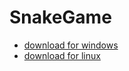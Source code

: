 # SnakeGame
- <a href="zig_snake/zig-out/bin/zig_snake.exe" download="zig_snake.exe">download for windows</a>
- <a href="zig_snake/zig-out/bin/zig_snake" download="zig_snake">download for linux</a>